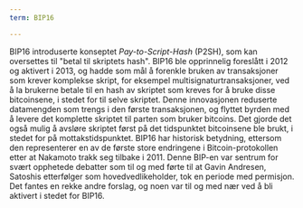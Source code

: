 ```yaml
---
term: BIP16

---
```

BIP16 introduserte konseptet *Pay-to-Script-Hash* (P2SH), som kan oversettes til "betal til skriptets hash". BIP16 ble opprinnelig foreslått i 2012 og aktivert i 2013, og hadde som mål å forenkle bruken av transaksjoner som krever komplekse skript, for eksempel multisignaturtransaksjoner, ved å la brukerne betale til en hash av skriptet som kreves for å bruke disse bitcoinsene, i stedet for til selve skriptet. Denne innovasjonen reduserte datamengden som trengs i den første transaksjonen, og flyttet byrden med å levere det komplette skriptet til parten som bruker bitcoins. Det gjorde det også mulig å avsløre skriptet først på det tidspunktet bitcoinsene ble brukt, i stedet for på mottakstidspunktet. BIP16 har historisk betydning, ettersom den representerer en av de første store endringene i Bitcoin-protokollen etter at Nakamoto trakk seg tilbake i 2011. Denne BIP-en var sentrum for svært opphetede debatter som til og med førte til at Gavin Andresen, Satoshis etterfølger som hovedvedlikeholder, tok en periode med permisjon. Det fantes en rekke andre forslag, og noen var til og med nær ved å bli aktivert i stedet for BIP16.